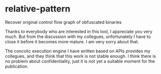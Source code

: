 # relative-pattern
Recover original control flow graph of obfuscated binaries

Thanks to everybody who are interested in this tool, I appreciate you very much. But from the discussion with my collegues, unfortunately I have to close it before it becomes more mature. I am very sorry about that.

The concolic execution engine I have written based on APIs provides my collegues, and they think that this work is not stable enough. I think there is no problem about confidentiality, just it is not yet a suitable moment for the publication.
